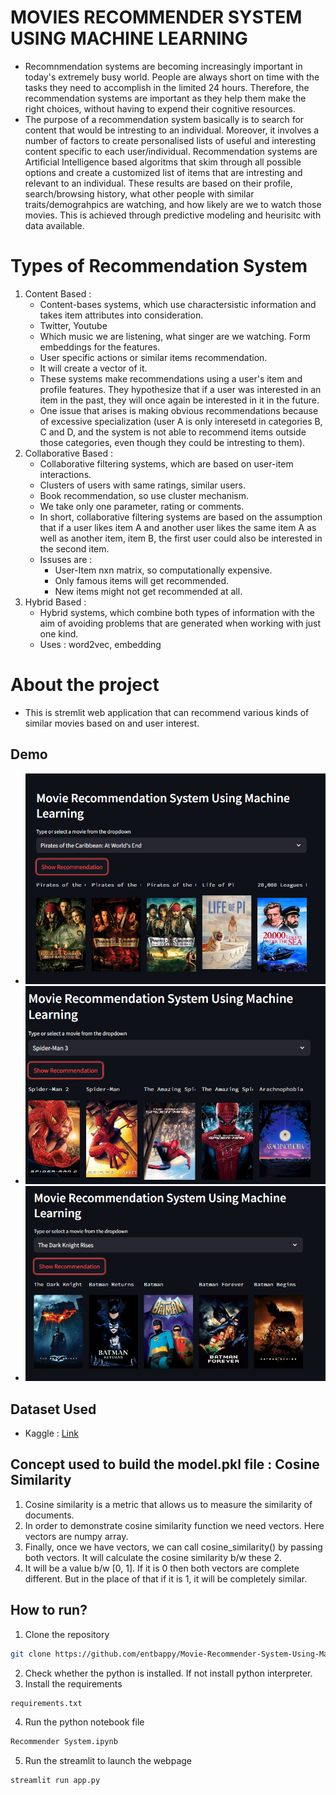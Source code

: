 # MOVIES RECOMMENDER SYSTEM USING MACHINE LEARNING
- Recomnmendation systems are becoming increasingly important in today's extremely busy world. People are always short on time with the tasks they need to accomplish in the limited 24 hours. Therefore, the recommendation systems are important as they help them make the right choices, without having to expend their cognitive resources.
- The purpose of a recommendation system basically is to search for content that would be intresting to an individual. Moreover, it involves a number of factors to create personalised lists of useful and interesting content specific to each user/individual. Recommendation systems are Artificial Intelligence based algoritms that skim through all possible options and create a customized list of items that are intresting and relevant to an individual. These results are based on their profile, search/browsing history, what other people with similar traits/demograhpics are watching, and how likely are we to watch those movies. This is achieved through predictive modeling and heurisitc with data available.

# Types of Recommendation System
1. Content Based :
    - Content-bases systems, which use charactersistic information and takes item attributes into consideration.
    - Twitter, Youtube
    - Which music we are listening, what singer are we watching. Form embeddings for the features.
    - User specific actions or similar items recommendation.
    - It will create a vector of it.
    - These systems make recommendations using a user's item and profile features. They hypothesize that if a user was interested in an item in the past, they will once again be interested in it in the future.
    - One issue that arises is making obvious recommendations because of excessive specialization (user A is only interesetd in categories B, C and D, and the system is not able to recommend items outside those categories, even though they could be intresting to them).
2. Collaborative Based : 
    - Collaborative filtering systems, which are based on user-item interactions.
    - Clusters of users with same ratings, similar users.
    - Book recommendation, so use cluster mechanism.
    - We take only one parameter, rating or comments.
    - In short, collaborative filtering systems are based on the assumption that if a user likes item A and another user likes the same item A as well as another item, item B, the first user could also be interested in the second item.
    - Issuses are : 
        - User-Item nxn matrix, so computationally expensive.
        - Only famous items will get recommended.
        - New items might not get recommended at all.
3. Hybrid Based : 
    - Hybrid systems, which combine both types of information with the aim of avoiding problems that are generated when working with just one kind.
    - Uses : word2vec, embedding

# About the project 
- This is stremlit web application that can recommend various kinds of similar movies based on and user interest. 

## Demo
- ![alt text](IMG/image.png)
- ![alt text](IMG/image-1.png)
- ![alt text](IMG/image-2.png)

## Dataset Used
- Kaggle : [Link](https://www.kaggle.com/datasets/tmdb/tmdb-movie-metadata)

## Concept used to build the model.pkl file : Cosine Similarity
1. Cosine similarity is a metric that allows us to measure the similarity of documents.
2. In order to demonstrate cosine similarity function we need vectors. Here vectors are numpy array.
3. Finally, once we have vectors, we can call cosine_similarity() by passing both vectors. It will calculate the cosine similarity b/w these 2.
4. It will be a value b/w [0, 1]. If it is 0 then both vectors are complete different. But in the place of that if it is 1, it will be completely similar.

## How to run?
1. Clone the repository
```bash
git clone https://github.com/entbappy/Movie-Recommender-System-Using-Machine-Learning.git
```
2. Check whether the python is installed. If not install python interpreter.
3. Install the requirements
```bash
requirements.txt
```
4. Run the python notebook file
```bash
Recommender System.ipynb
```
5. Run the streamlit to launch the webpage
```bash
streamlit run app.py
```